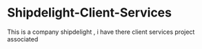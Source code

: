 # Shipdelight-Client-Services
This is a company shipdelight , i have there client services project associated
